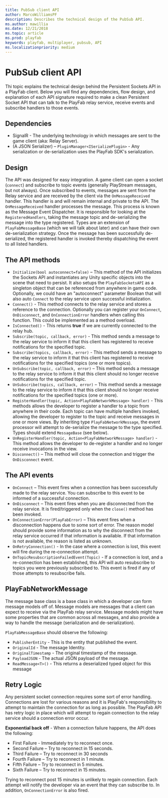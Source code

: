 ```yaml
---
title: PubSub client API
author: MarcoWilliamsPF
description: Describes the technical design of the PubSub API.
ms.author: mawillia
ms.date: 12/21/2018
ms.topic: article
ms.prod: playfab
keywords: playfab, multiplayer, pubsub, API
ms.localizationpriority: medium
---
```


# PubSub client API

Thi topic explains the technical design behind the Persistent Sockets API in a PlayFab client. Below you will find any dependencies, flow design, and explanation of each API signature required to make a clean Persistent Socket API that can talk to the PlayFab relay service, receive events and subscribe handlers to those events.

## Dependencies

- SignalR - The underlying technology in which messages are sent to the game client (aka: Relay Server).
- (A JSON Serializer) – `PluginManager<ISerializePlugin>` - Any serialization or de-serialization uses the PlayFab SDK's serialization.

## Design

The API was designed for easy integration. A game client can open a socket (`connect`) and subscribe to topic events (generally PlayStream messages, but not always). Once subscribed to events, messages are sent from the Relay service and are received by the client via the `OnMessageReceived` handler.  This handler is and will remain internal and private to the API. The `OnMessageReceived` handler processes the message. This process is known as the Message Event Dispatcher. It is responsible for looking at the `RegisteredHandlers`, taking the message topic and de-serializing the message into the type registered. Types are an extension of `PlayFabMessageBase` (which we will talk about later) and can have their own de-serialization strategy. Once the message has been successfully de-serialized, the registered handler is invoked thereby dispatching the event to all listed handlers.

<!--
 !["Persistent Sockets API Diagram"](images/diagram.png "Persistent Sockets API Diagram")

In the diagram below you will observe a flow in which a game client can open a socket connection ( **connect** ) and subscribe to topic events (generally PlayStream messages, but not always).  Once subscribed to events, messages are sent from the Relay service and are received by the client via the **OnMessageReceived** handler.  This handler is and will remain internal and private to the API.   The OnMessageReceived handler processes the message.  This process is known as the Message Event Dispatcher.  It is responsible for looking at the RegisteredHandlers, taking the message topic and deserializing the message into the type registered.  Types are an extension of **PlayFabMessageBase** which (we will talk about later) and can have their own deserialization strategy.  Once the message has been successfully deserialized, the Handler registered is invoked therefore dispatching the event to all listed handlers.
-->

## The API methods

- `Initialize(bool autoconnect=false)` – This method of the API initializes the Sockets API and instantiates any Unity specific objects into the scene that need to persist. It also setups the `PlayFabSocketsAPI` as a singleton object that can be referenced from anywhere in game code.   Optionally, we could have an "autoconnect" parameter Boolean that will also auto `Connect` to the relay service upon successful initialization.
- `Connect()`  - This method connects to the relay service and stores a reference to the connection. Optionally you can register your `OnConnect`, `OnDisconnect`, and `OnConnectionError` handlers when calling this function. This could be implemented as a method overload.
- `IsConnected()` - This returns **true** if we are currently connected to the relay hub.
- `Subscribe(topic, callback, error)` - This method sends a message to the relay service to inform it that this client has registered to receive notifications for the specified topic.
- `Subscribe(topics, callback, error)` - This method sends a message to the relay service to inform it that this client has registered to receive notifications for the specified topics (one or more topics).  
- `UnSubscribe(topic, callback, error)` – This method sends a message to the relay service to inform it that this client should no longer receive notifications for the specified topic.
- `UnSubscribe(topics, callback, error)` – This method sends a message to the relay service to inform it that this client should no longer receive notifications for the specified topics (one or more).
- `RegisterHandler(topic, Action<PlayFabNetworkMessage> handler)` - This methods allows the developer to register a handler to a topic from anywhere in their code. Each topic can have multiple handlers invoked, allowing the developer to register to the topic and receive messages in one or more views. By inheriting type `PlayFabNetworkMessage`, the event processor will attempt to de-serialize the message to the type specified. Types should extend `MessageBase` (see below).
- `UnRegisterHandler(topic, Action<PlayFabNetworkMessage> handler)` - This method allows the developer to de-register a handler and no longer receive invocations in the view.
- `Disconnect()` – This method will close the connection and trigger the `OnDisconnect` event.


## The API events

- `OnConnect` – This event fires when a connection has been successfully made to the relay service. You can subscribe to this event to be informed of a successful connection.
- `OnDisconnect` – This event fires when you are disconnected from the relay service. It is fired/triggered only when the `close()` method has been invoked.
- `OnConnectionError(PlayFabError)` – This event fires when a disconnection happens due to some sort of error. The reason model should provide some information as to why the disconnect from the relay service occurred if that information is available. If that information is not available, the reason is listed as unknown.
- `OnRetryConnection()` - In the case where a connection is lost, this event will fire during the re-connection attempt.
- `OnTopicResubscriptionFailedEvent(Topic)` - If a connection is lost, and a re-connection has been established, this API will auto resubscribe to topics you were previously subscribed to. This event is fired if any of those attempts to resubscribe fails.

## PlayFabNetworkMessage

The message base class is a base class in which a developer can form message models off of. Message models are messages that a client can expect to receive via the PlayFab relay service. Message models might have some properties that are common across all messages, and also provide a way to handle the message (serialization and de-serialization).

`PlayFabMessageBase` should observe the following:

- `PublisherEntity` - This is the entity that published the event.
- `OriginalId` - The message Identity.
- `OriginalTimestamp` - The original timestamp of the message.
- `PayloadJSON` -  The actual JSON payload of the message.
- `ReadMessage<T>()` - This returns a deserialized typed object for this message

<!--
- Virtual OnDeserialize&lt;T&gt;(string message) – this is an override-able deserializer that by default will use playfab plugin serializer to attempt to deserialize the message into the type specified
- Virtual OnSerialize &lt;T&gt;(string message) – this is an override-able serializer that by default will use playfab plugin serializer to attempt to serialize the message from the type specified to a JSON string
- OnSerializationError - This is an event in which the serialization fails, allowing the developer full control on how to solve the problem.
</-->

## Retry Logic

Any persistent socket connection requires some sort of error handling. Connections are lost for various reasons and it is PlayFab's responsibility to attempt to maintain the connection for as long as possible. The PlayFab API has retry logic in place which will attempt to regain connection to the relay service should a connection error occur.

**Exponential back off** - When a connection failure happens, the API does the following:

- First Failure - Immediately try to reconnect once.
- Second Failure – Try to reconnect in 15 seconds.
- Third Failure – Try to reconnect in 30 seconds
- Fourth Failure – Try to reconnect in 1 minute.
- Fifth Failure – Try to reconnect in 5 minutes.
- Sixth Failure – Try to reconnect in 15 minutes.

Trying to reconnect post 15 minutes is unlikely to regain connection. Each attempt will notify the developer via an event that they can subscribe to. In addition, `OnConnectionError` is also fired.

<!--
**Focus On &amp; Focus Off -** It is possible for a game or app to go to sleep in the background.  This is a huge problem for persistent connections.  The following should happen should a focus on / off event happen.

- Focus On - If a focus off occurred and we now have a new focus on event, we should check that the connection is still open and valid.  If not we should initiate retry logic.
- Focus Off – Open Question – Should we close the connection and then reopen on focus on?
-->